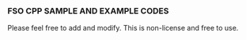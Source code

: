 ### FSO CPP SAMPLE AND EXAMPLE CODES

Please feel free to add and modify. This is non-license and free to use.

